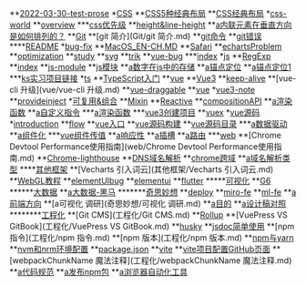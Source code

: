 **[2022-03-30-test-prose](2022-03-30-test-prose.md)
*[CSS]()
**[CSS5种经典布局](CSS/CSS5种经典布局.md)
**[CSS经典布局](CSS/CSS经典布局.md)
*[css-world]()
**[overview](CSS/css-world/overview.md)
***[css优先级](CSS/css优先级.md)
**[height&line-height](CSS/height&line-height.md)
**[a内联元素在垂直方向是如何排列的？](CSS/内联元素在垂直方向是如何排列的？.md)
**[Git]()
**[git 简介](Git/git 简介.md)
**[git命令](Git/git命令.md)
**[git错误](Git/git错误.md)
****[README](README.md)
*[bug-fix]()
**[MacOS_EN-CH.MD](bug-fix/MacOS_EN-CH.MD)
**[Safari](bug-fix/Safari.md)
**[echartsProblem](bug-fix/echartsProblem.md)
**[optimization](bug-fix/optimization.md)
**[study](bug-fix/study.md)
**[svg](bug-fix/svg.md)
**[trik](bug-fix/trik.md)
**[vue-bug](bug-fix/vue-bug.md)
***[index](index.md)
*[js]()
**[RegExp](js/RegExp.md)
**[index](js/index.md)
**[js-module](js/js-module.md)
**[js模块](js/js模块.md)
**[a数字在js中的存储](js/数字在js中的存储.md)
**[a锚点定位](js/锚点定位.md)
**[a锚点定位1](js/锚点定位1.md)
***[ks实习项目链接](ks实习项目链接.md)
*[ts]()
**[TypeScript入门](ts/TypeScript入门.md)
**[vue]()
**[Vue3](vue/Vue3.md)
**[keep-alive](vue/keep-alive.md)
**[vue-cli 升级](vue/vue-cli 升级.md)
**[vue-draggable](vue/vue-draggable.md)
**[vue](vue/vue.md)
*[vue3-note]()
**[provideinject](vue/vue3-note/provideinject.md)
*[可复用&组合]()
**[Mixin](vue/vue3-note/可复用&组合/Mixin.md)
**[Reactive](vue/vue3-note/可复用&组合/Reactive.md)
**[compositionAPI](vue/vue3-note/可复用&组合/compositionAPI.md)
**[a渲染函数](vue/vue3-note/可复用&组合/渲染函数.md)
**[a自定义指令](vue/vue3-note/可复用&组合/自定义指令.md)
***[a渲染函数](vue/vue3-note/渲染函数.md)
***[vue3创建项目](vue/vue3创建项目.md)
**[vuex](vue/vuex.md)
*[vue源码]()
*[introduction]()
**[flow](vue/vue源码/introduction/flow.md)
**[vue入口](vue/vue源码/introduction/vue入口.md)
**[vue源码构建](vue/vue源码/introduction/vue源码构建.md)
**[vue源码目录](vue/vue源码/introduction/vue源码目录.md)
***[a数据驱动](vue/vue源码/数据驱动.md)
**[a组件化](vue/vue源码/组件化.md)
***[vue组件传值](vue/vue组件传值.md)
**[a响应性](vue/响应性.md)
**[a插槽](vue/插槽.md)
**[a路由](vue/路由.md)
***[web]()
**[Chrome Devtool Performance使用指南](web/Chrome Devtool Performance使用指南.md)
**[Chrome-lighthouse](web/Chrome-lighthouse.md)
**[DNS域名解析](web/DNS域名解析.md)
**[chrome跨域](web/chrome跨域.md)
**[a域名解析类型](web/域名解析类型.md)
****[其他框架]()
**[Vecharts 引入词云](其他框架/Vecharts 引入词云.md)
**[WebGL教程](其他框架/WebGL教程.md)
**[elementUIbug](其他框架/elementUIbug.md)
**[elementui](其他框架/elementui.md)
**[flutter](其他框架/flutter.md)
*****[可视化]()
**[G6](可视化/G6.md)
******[大数据]()
**[a大数据-黑马](大数据/大数据-黑马.md)
*******[奇思妙想]()
**[deploy](奇思妙想/deploy.md)
**[miro-fe](奇思妙想/miro-fe.md)
**[ml-fe](奇思妙想/ml-fe.md)
**[a前端方向](奇思妙想/前端方向.md)
**[a可视化 调研](奇思妙想/可视化 调研.md)
**[a目的](奇思妙想/目的.md)
**[a设计稿对照](奇思妙想/设计稿对照.md)
********[工程化]()
**[Git CMS](工程化/Git CMS.md)
**[Rollup](工程化/Rollup.md)
**[VuePress  VS GitBook](工程化/VuePress  VS GitBook.md)
**[husky](工程化/husky.md)
**[jsdoc简单使用](工程化/jsdoc简单使用.md)
**[npm 指令](工程化/npm 指令.md)
**[npm 版本](工程化/npm 版本.md)
**[npm与yarn](工程化/npm与yarn.md)
**[nvm和nrm环境配置](工程化/nvm和nrm环境配置.md)
**[package.json](工程化/package.json.md)
**[vite](工程化/vite.md)
**[vite项目配置GitHub页面](工程化/vite项目配置GitHub页面.md)
**[webpackChunkName 魔法注释](工程化/webpackChunkName 魔法注释.md)
**[a代码规范](工程化/代码规范.md)
**[a发布npm包](工程化/发布npm包.md)
**[a浏览器自动化工具](工程化/浏览器自动化工具.md)

